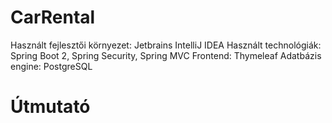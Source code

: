 # CarRental
Használt fejlesztői környezet: Jetbrains IntelliJ IDEA
Használt technológiák: Spring Boot 2, Spring Security, Spring MVC
Frontend: Thymeleaf
Adatbázis engine: PostgreSQL

# Útmutató


